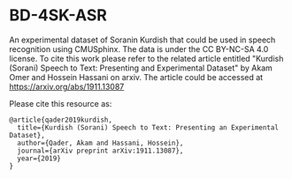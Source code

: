 # BD-4SK-ASR
An experimental dataset of Soranin Kurdish that could be used in speech recognition using CMUSphinx. The data is under the CC BY-NC-SA 4.0 license.
To cite this work please refer to the related article entitled "Kurdish (Sorani) Speech to Text: Presenting and Experimental Dataset" by Akam Omer and Hossein Hassani on arxiv. The article could be accessed at https://arxiv.org/abs/1911.13087

Please cite this resource as:

~~~
@article{qader2019kurdish,
  title={Kurdish (Sorani) Speech to Text: Presenting an Experimental Dataset},
  author={Qader, Akam and Hassani, Hossein},
  journal={arXiv preprint arXiv:1911.13087},
  year={2019}
}
~~~
